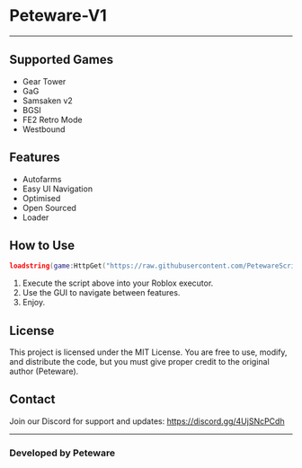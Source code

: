# Peteware-V1

---

## Supported Games

- Gear Tower
- GaG
- Samsaken v2
- BGSI
- FE2 Retro Mode
- Westbound

## Features

- Autofarms
- Easy UI Navigation
- Optimised
- Open Sourced
- Loader

## How to Use

```lua
loadstring(game:HttpGet("https://raw.githubusercontent.com/PetewareScripts/Peteware-V1/refs/heads/main/Loader"))()
```

1. Execute the script above into your Roblox executor.  
2. Use the GUI to navigate between features.
3. Enjoy.
## License

This project is licensed under the MIT License.
You are free to use, modify, and distribute the code, but you must give proper credit to the original author (Peteware).

## Contact

Join our Discord for support and updates:
https://discord.gg/4UjSNcPCdh

---

### Developed by Peteware
